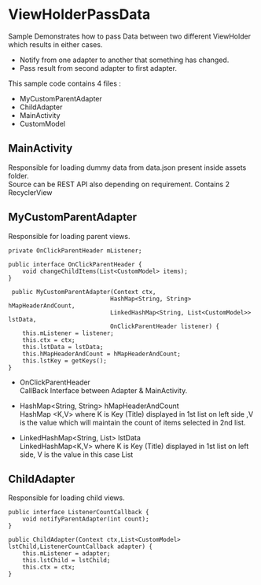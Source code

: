 # ViewHolderPassData
Sample Demonstrates how to pass Data between two different ViewHolder which results in either cases.  <br />
* Notify from one adapter to another that something has changed.
* Pass result from second adapter to first adapter. <br />

This sample code contains 4 files :
* MyCustomParentAdapter
* ChildAdapter
* MainActivity
* CustomModel


## MainActivity ##
 Responsible for loading dummy data from data.json present inside assets folder. <br/> Source can be REST API also depending on requirement.
 Contains 2 RecyclerView
 

## MyCustomParentAdapter ##
 Responsible for loading parent views. <br />
     
    private OnClickParentHeader mListener;

    public interface OnClickParentHeader {
        void changeChildItems(List<CustomModel> items);
    }
    
     public MyCustomParentAdapter(Context ctx,
                                 HashMap<String, String> hMapHeaderAndCount,
                                 LinkedHashMap<String, List<CustomModel>> lstData,
                                 OnClickParentHeader listener) {
        this.mListener = listener;
        this.ctx = ctx;
        this.lstData = lstData;
        this.hMapHeaderAndCount = hMapHeaderAndCount;
        this.lstKey = getKeys();
    }

* OnClickParentHeader <br />
CallBack Interface between Adapter & MainActivity.

* HashMap<String, String> hMapHeaderAndCount <br />
  HashMap <K,V> where K is Key (Title) displayed in 1st list on left side ,V is the value which will maintain the count of items selected in 2nd list.<br />
  
* LinkedHashMap<String, List<CustomModel>> lstData <br />
  LinkedHashMap<K,V> where K is Key (Title) displayed in 1st list on left side, V is the value in this case List<CustomModel>
  
## ChildAdapter ##
 Responsible for loading child views. <br />
 
    public interface ListenerCountCallback {
        void notifyParentAdapter(int count);
    }
    
    public ChildAdapter(Context ctx,List<CustomModel> lstChild,ListenerCountCallback adapter) {
        this.mListener = adapter;
        this.lstChild = lstChild;
        this.ctx = ctx;
    }

 
